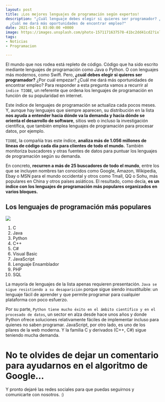 ```yaml
---
layout: post
title: ¡Los mejores lenguajes de programación según expertos!
description: "¿Cuál lenguaje debes elegir si quieres ser programador? ¿Por cuál empezar?
  ¿Cuál me dará más oportunidades de encontrar empleo?"
date: 2021-04-11 03:00:00 +0000
image: https://images.unsplash.com/photo-1571171637578-41bc2dd41cd2?ixlib=rb-1.2.1&ixid=MnwxMjA3fDB8MHxwaG90by1wYWdlfHx8fGVufDB8fHx8&auto=format&fit=crop&w=870&q=80
tags:
- Noticias
- Programacion

---
```

El mundo que nos rodea está repleto de código. Código que ha sido escrito mediante lenguajes de programación como Java o Python. O con lenguajes más modernos, como Swift. Pero, **¿cuál debes elegir si quieres ser programador?** ¿Por cuál empezar? ¿Cuál me dará más oportunidades de encontrar empleo? Para responder a esta pregunta vamos a recurrir al `índice TIOBE`, un referente que ordena los lenguajes de programación en función de su popularidad en internet.

Este índice de lenguajes de programación se actualiza cada pocos meses. Y, aunque hay lenguajes que siempre aparecen, su distribución en la lista **nos ayuda a entender hacia dónde va la demanda y hacia dónde se orienta el desarrollo de software**, sitios web o incluso la investigación científica, que también emplea lenguajes de programación para procesar datos, por ejemplo.

`TIOBE`, la compañía tras este índice, **analiza más de 1.056 millones de líneas de código cada día para clientes de todo el mundo.** También monitoriza buscadores y otras fuentes de datos para puntuar los lenguajes de programación según su demanda.

En concreto, **recurren a más de 25 buscadores de todo el mundo**, entre los que se incluyen nombres tan conocidos como Google, Amazon, Wikipedia, Ebay o MSN para el mundo occidental y otros como Tmall, QQ o Sohu, más populares en China y otros países asiáticos. El resultado, como decía, **es un índice con los lenguajes de programación más populares organizados en varios bloques.**

## Los lenguajes de programación más populares

![](https://upload.wikimedia.org/wikipedia/commons/6/64/Tiobe_index_2020_may.png)

 1. C
 2. Java
 3. Python
 4. C++
 5. C#
 6. Visual Basic
 7. JavaScript
 8. Lenguaje Ensamblador
 9. PHP
10. SQL

La mayoría de lenguajes de la lista apenas requieren presentación. `Java se sigue resistiendo a su desaparición` porque sigue siendo insustituible: un lenguaje fácil de aprender y que permite programar para cualquier plataforma con poco esfuerzo.

Por su parte, `Python tiene mucho éxito en el ámbito científico y en el procesado de datos`, un sector en alza desde hace unos años y donde Python ofrece soluciones relativamente fáciles de implementar incluso para quienes no saben programar. JavaScript, por otro lado, es uno de los pilares de la web moderna. Y la familia C y derivados (C++, C#) sigue teniendo mucha demanda.

# No te olvides de dejar un comentario para ayudarnos en el algoritmo de Google…

Y pronto dejaré las redes sociales para que puedas seguirnos y comunicarte con nosotros. :)
